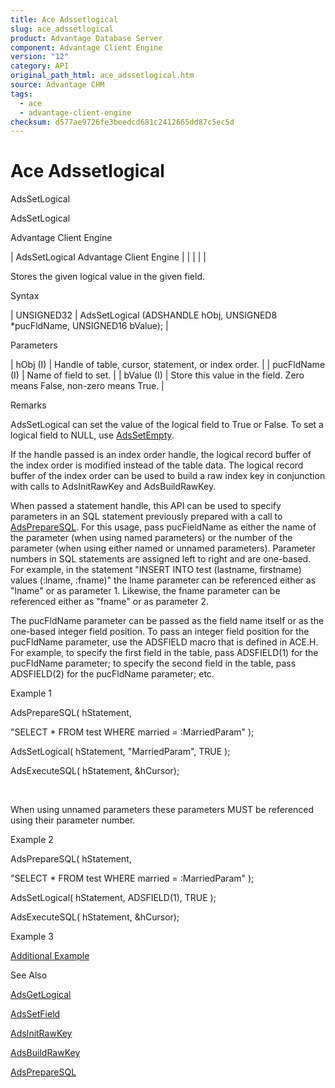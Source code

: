 ```yaml
---
title: Ace Adssetlogical
slug: ace_adssetlogical
product: Advantage Database Server
component: Advantage Client Engine
version: "12"
category: API
original_path_html: ace_adssetlogical.htm
source: Advantage CHM
tags:
  - ace
  - advantage-client-engine
checksum: d577ae9726fe3beedcd681c2412665dd87c5ec5d
---
```


# Ace Adssetlogical

AdsSetLogical

AdsSetLogical

Advantage Client Engine

| AdsSetLogical  Advantage Client Engine |  |  |  |  |

Stores the given logical value in the given field.

Syntax

| UNSIGNED32 | AdsSetLogical (ADSHANDLE hObj,  UNSIGNED8 \*pucFldName,  UNSIGNED16 bValue); |

Parameters

| hObj (I) | Handle of table, cursor, statement, or index order. |
| pucFldName (I) | Name of field to set. |
| bValue (I) | Store this value in the field. Zero means False, non-zero means True. |

Remarks

AdsSetLogical can set the value of the logical field to True or False. To set a logical field to NULL, use [AdsSetEmpty](ace_adssetempty.md).

If the handle passed is an index order handle, the logical record buffer of the index order is modified instead of the table data. The logical record buffer of the index order can be used to build a raw index key in conjunction with calls to AdsInitRawKey and AdsBuildRawKey.

When passed a statement handle, this API can be used to specify parameters in an SQL statement previously prepared with a call to [AdsPrepareSQL](ace_adspreparesql.md). For this usage, pass pucFieldName as either the name of the parameter (when using named parameters) or the number of the parameter (when using either named or unnamed parameters). Parameter numbers in SQL statements are assigned left to right and are one-based. For example, in the statement "INSERT INTO test (lastname, firstname) values (:lname, :fname)" the lname parameter can be referenced either as "lname" or as parameter 1. Likewise, the fname parameter can be referenced either as "fname" or as parameter 2.

The pucFldName parameter can be passed as the field name itself or as the one-based integer field position. To pass an integer field position for the pucFldName parameter, use the ADSFIELD macro that is defined in ACE.H. For example, to specify the first field in the table, pass ADSFIELD(1) for the pucFldName parameter; to specify the second field in the table, pass ADSFIELD(2) for the pucFldName parameter; etc.

Example 1

AdsPrepareSQL( hStatement,

"SELECT \* FROM test WHERE married = :MarriedParam" );

AdsSetLogical( hStatement, "MarriedParam", TRUE );

AdsExecuteSQL( hStatement, &hCursor);

 

When using unnamed parameters these parameters MUST be referenced using their parameter number.

Example 2

AdsPrepareSQL( hStatement,

"SELECT \* FROM test WHERE married = :MarriedParam" );

AdsSetLogical( hStatement, ADSFIELD(1), TRUE );

AdsExecuteSQL( hStatement, &hCursor);

Example 3

[Additional Example](ace_examples.md#adssetlogicalexample)

See Also

[AdsGetLogical](ace_adsgetlogical.md)

[AdsSetField](ace_adssetfield.md)

[AdsInitRawKey](ace_adsinitrawkey.md)

[AdsBuildRawKey](ace_adsbuildrawkey.md)

[AdsPrepareSQL](ace_adspreparesql.md)
